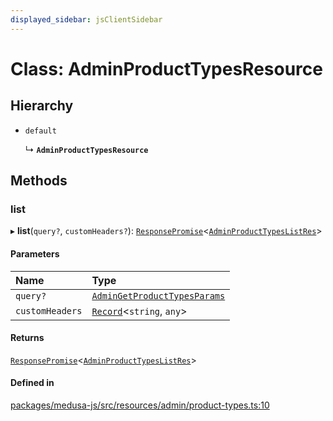 ```yaml
---
displayed_sidebar: jsClientSidebar
---
```


# Class: AdminProductTypesResource

## Hierarchy

- `default`

  ↳ **`AdminProductTypesResource`**

## Methods

### list

▸ **list**(`query?`, `customHeaders?`): [`ResponsePromise`](../modules/internal-12.md#responsepromise)<[`AdminProductTypesListRes`](../modules/internal-8.internal.md#adminproducttypeslistres)\>

#### Parameters

| Name | Type |
| :------ | :------ |
| `query?` | [`AdminGetProductTypesParams`](internal-8.internal.AdminGetProductTypesParams.md) |
| `customHeaders` | [`Record`](../modules/internal.md#record)<`string`, `any`\> |

#### Returns

[`ResponsePromise`](../modules/internal-12.md#responsepromise)<[`AdminProductTypesListRes`](../modules/internal-8.internal.md#adminproducttypeslistres)\>

#### Defined in

[packages/medusa-js/src/resources/admin/product-types.ts:10](https://github.com/medusajs/medusa/blob/c4ac5e6959/packages/medusa-js/src/resources/admin/product-types.ts#L10)
